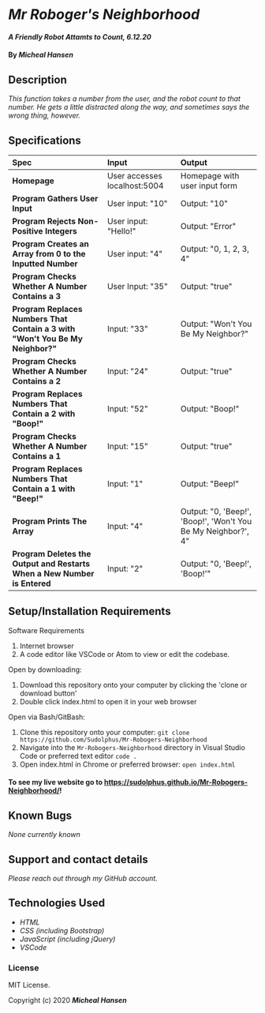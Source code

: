 # _Mr Roboger's Neighborhood_

#### _A Friendly Robot Attamts to Count, 6.12.20_

#### By _**Micheal Hansen**_

## Description

_This function takes a number from the user, and the robot count to that number. He gets a little distracted along the way, and sometimes says the wrong thing, however._

## Specifications

| Spec | Input | Output |
| :-------------     | :------------- | :------------- |
| **Homepage** | User accesses localhost:5004 | Homepage with user input form |
| **Program Gathers User Input** | User input: "10" | Output: "10" |
| **Program Rejects Non-Positive Integers** | User input: "Hello!" | Output: "Error" |
| **Program Creates an Array from 0 to the Inputted Number** | User input: "4" | Output: "0, 1, 2, 3, 4" |
| **Program Checks Whether A Number Contains a 3**| User Input: "35" | Output: "true" |
| **Program Replaces Numbers That Contain a 3 with "Won't You Be My Neighbor?"**| Input: "33" | Output: "Won't You Be My Neighbor?" |
| **Program Checks Whether A Number Contains a 2**| Input: "24" | Output: "true" |
| **Program Replaces Numbers That Contain a 2 with "Boop!"**| Input: "52" | Output: "Boop!" |
| **Program Checks Whether A Number Contains a 1**| Input: "15" | Output: "true" |
| **Program Replaces Numbers That Contain a 1 with "Beep!"**| Input: "1" | Output: "Beep!" |
| **Program Prints The Array**| Input: "4" | Output: "0, 'Beep!', 'Boop!', 'Won't You Be My Neighbor?', 4" |
| **Program Deletes the Output and Restarts When a New Number is Entered**| Input: "2" | Output: "0, 'Beep!', 'Boop!'" |

## Setup/Installation Requirements

Software Requirements
1. Internet browser
2. A code editor like VSCode or Atom to view or edit the codebase.

Open by downloading:
1. Download this repository onto your computer by clicking the 'clone or download button'
2. Double click index.html to open it in your web browser

Open via Bash/GitBash:
1. Clone this repository onto your computer:
`git clone https://github.com/Sudolphus/Mr-Robogers-Neighborhood`
2. Navigate into the `Mr-Robogers-Neighborhood` directory in Visual Studio Code or preferred text editor
`code .`
3. Open index.html in Chrome or preferred browser:
`open index.html`

#### To see my live website go to https://sudolphus.github.io/Mr-Robogers-Neighborhood/!


## Known Bugs

_None currently known_

## Support and contact details

_Please reach out through my GitHub account._

## Technologies Used

* _HTML_
* _CSS (including Bootstrap)_
* _JavaScript (including jQuery)_
* _VSCode_

### License

MIT License.

Copyright (c) 2020 **_Micheal Hansen_**

